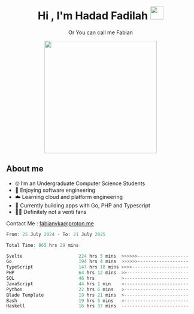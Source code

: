 <h1 align="center">Hi , I'm Hadad Fadilah  <img src="https://media.giphy.com/media/hvRJCLFzcasrR4ia7z/giphy.gif" width="35" ></h1>
<p align="center"><span>Or You can call me <span style="font: bold">Fabian</span></p>
<p align="center">
<img src="https://media.tenor.com/78dNivDemDAAAAAi/speech-bubble-venti.gif" width="300"/>    
</p>

##  About me
- 🤓 I’m an Undergraduate Computer Science Students
- 🍰 Enjoying software engineering
- ☁️ Learning cloud and platform engineering
- 🧰 Currently building apps with Go, PHP and Typescript 
- 🏃‍♂️ Definitely not a venti fans

Contact Me : fabianvka@proton.me

<!--START_SECTION:waka-->

```go
From: 25 July 2024 - To: 21 July 2025

Total Time: 865 hrs 29 mins

Svelte                     224 hrs 5 mins  >>>>>>-------------------   25.69 %
Go                         194 hrs 4 mins  >>>>>>-------------------   22.25 %
TypeScript                 147 hrs 18 mins >>>>---------------------   16.89 %
PHP                        64 hrs 12 mins  >>-----------------------   07.36 %
SQL                        46 hrs          >------------------------   05.27 %
JavaScript                 44 hrs 1 min    >------------------------   05.05 %
Python                     22 hrs 6 mins   >------------------------   02.53 %
Blade Template             19 hrs 21 mins  >------------------------   02.22 %
Bash                       19 hrs 5 mins   >------------------------   02.19 %
Haskell                    16 hrs 37 mins  -------------------------   01.91 %
```

<!--END_SECTION:waka-->




<!--
**Fadil-Tao/Fadil-Tao** is a ✨ _special_ ✨ repository because its `README.md` (this file) appears on your GitHub profile.


